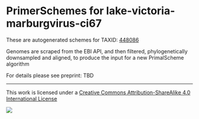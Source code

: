 # PrimerSchemes for lake-victoria-marburgvirus-ci67

These are autogenerated schemes for TAXID: [448086](https://www.ncbi.nlm.nih.gov/Taxonomy/Browser/wwwtax.cgi?mode=Info&id=448086&lvl=3&lin=f&keep=1&srchmode=1&unlock)

Genomes are scraped from the EBI API, and then filtered, phylogenetically downsampled and aligned, to produce the input for a new PrimalScheme algorithm

For details please see preprint: TBD

------------------------------------------------------------------------

This work is licensed under a [Creative Commons Attribution-ShareAlike 4.0 International License](http://creativecommons.org/licenses/by-sa/4.0/) 

![](https://i.creativecommons.org/l/by-sa/4.0/88x31.png)